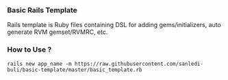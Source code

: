 ### Basic Rails Template

Rails template is Ruby files containing DSL for adding gems/initializers, auto generate RVM gemset/RVMRC, etc.

### How to Use ?
```console
rails new app_name -m https://raw.githubusercontent.com/sanledi-buli/basic-template/master/basic_template.rb
```